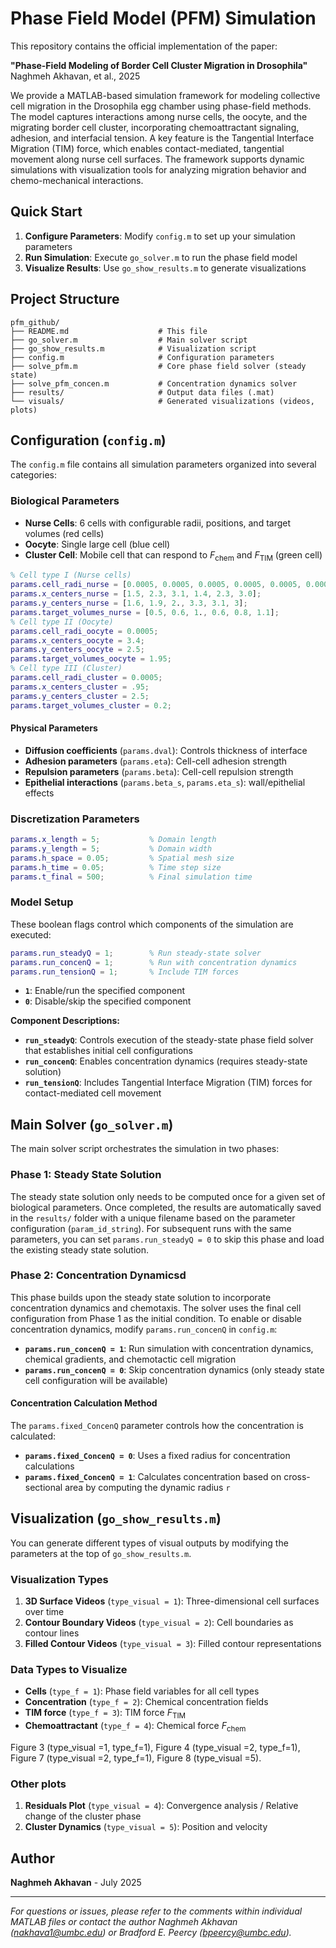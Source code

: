 # Phase Field Model (PFM) Simulation

This repository contains the official implementation of the paper:

**"Phase-Field Modeling of Border Cell Cluster Migration in Drosophila"**  
Naghmeh Akhavan, et al., 2025

We provide a MATLAB-based simulation framework for modeling collective cell migration in the Drosophila egg chamber using phase-field methods. The model captures interactions among nurse cells, the oocyte, and the migrating border cell cluster, incorporating chemoattractant signaling, adhesion, and interfacial tension. A key feature is the Tangential Interface Migration (TIM) force, which enables contact-mediated, tangential movement along nurse cell surfaces. The framework supports dynamic simulations with visualization tools for analyzing migration behavior and chemo-mechanical interactions.

## Quick Start

1. **Configure Parameters**: Modify `config.m` to set up your simulation parameters
2. **Run Simulation**: Execute `go_solver.m` to run the phase field model
3. **Visualize Results**: Use `go_show_results.m` to generate visualizations

## Project Structure

```
pfm_github/
├── README.md                    # This file
├── go_solver.m                  # Main solver script
├── go_show_results.m            # Visualization script
├── config.m                     # Configuration parameters
├── solve_pfm.m                  # Core phase field solver (steady state)
├── solve_pfm_concen.m           # Concentration dynamics solver
├── results/                     # Output data files (.mat)
└── visuals/                     # Generated visualizations (videos, plots)
```

## Configuration (`config.m`)

The `config.m` file contains all simulation parameters organized into several categories:

### Biological Parameters

- **Nurse Cells**: 6 cells with configurable radii, positions, and target volumes (red cells)
- **Oocyte**: Single large cell (blue cell)
- **Cluster Cell**: Mobile cell that can respond to $F_\text{chem}$ and $F_\text{TIM}$ (green cell)

```matlab
% Cell type I (Nurse cells)
params.cell_radi_nurse = [0.0005, 0.0005, 0.0005, 0.0005, 0.0005, 0.0005];
params.x_centers_nurse = [1.5, 2.3, 3.1, 1.4, 2.3, 3.0];
params.y_centers_nurse = [1.6, 1.9, 2., 3.3, 3.1, 3];
params.target_volumes_nurse = [0.5, 0.6, 1., 0.6, 0.8, 1.1];
% Cell type II (Oocyte)
params.cell_radi_oocyte = 0.0005;
params.x_centers_oocyte = 3.4;
params.y_centers_oocyte = 2.5;
params.target_volumes_oocyte = 1.95;
% Cell type III (Cluster)
params.cell_radi_cluster = 0.0005;
params.x_centers_cluster = .95;
params.y_centers_cluster = 2.5;
params.target_volumes_cluster = 0.2;
```

#### Physical Parameters
- **Diffusion coefficients** (`params.dval`): Controls thickness of interface
- **Adhesion parameters** (`params.eta`): Cell-cell adhesion strength
- **Repulsion parameters** (`params.beta`): Cell-cell repulsion strength
- **Epithelial interactions** (`params.beta_s`, `params.eta_s`): wall/epithelial effects

### Discretization Parameters

```matlab
params.x_length = 5;           % Domain length
params.y_length = 5;           % Domain width  
params.h_space = 0.05;         % Spatial mesh size
params.h_time = 0.05;          % Time step size
params.t_final = 500;          % Final simulation time
```

### Model Setup

These boolean flags control which components of the simulation are executed:

```matlab
params.run_steadyQ = 1;        % Run steady-state solver
params.run_concenQ = 1;        % Run with concentration dynamics
params.run_tensionQ = 1;       % Include TIM forces
```

- **`1`**: Enable/run the specified component
- **`0`**: Disable/skip the specified component

**Component Descriptions:**
- **`run_steadyQ`**: Controls execution of the steady-state phase field solver that establishes initial cell configurations
- **`run_concenQ`**: Enables concentration dynamics (requires steady-state solution)
- **`run_tensionQ`**: Includes Tangential Interface Migration (TIM) forces for contact-mediated cell movement



## Main Solver (`go_solver.m`)

The main solver script orchestrates the simulation in two phases:

### Phase 1: Steady State Solution
The steady state solution only needs to be computed once for a given set of biological parameters. Once completed, the results are automatically saved in the `results/` folder with a unique filename based on the parameter configuration (`param_id_string`). For subsequent runs with the same parameters, you can set `params.run_steadyQ = 0` to skip this phase and load the existing steady state solution.

### Phase 2: Concentration Dynamicsd

This phase builds upon the steady state solution to incorporate concentration dynamics and chemotaxis. The solver uses the final cell configuration from Phase 1 as the initial condition. To enable or disable concentration dynamics, modify `params.run_concenQ` in `config.m`:

- **`params.run_concenQ = 1`**: Run simulation with concentration dynamics, chemical gradients, and chemotactic cell migration
- **`params.run_concenQ = 0`**: Skip concentration dynamics (only steady state cell configuration will be available)

#### Concentration Calculation Method
The `params.fixed_ConcenQ` parameter controls how the concentration is calculated:

- **`params.fixed_ConcenQ = 0`**: Uses a fixed radius for concentration calculations
- **`params.fixed_ConcenQ = 1`**: Calculates concentration based on cross-sectional area by computing the dynamic radius `r` 

## Visualization (`go_show_results.m`)

You can generate different types of visual outputs by modifying the parameters at the top of `go_show_results.m`. 

### Visualization Types


1. **3D Surface Videos** (`type_visual = 1`): Three-dimensional cell surfaces over time
2. **Contour Boundary Videos** (`type_visual = 2`): Cell boundaries as contour lines
3. **Filled Contour Videos** (`type_visual = 3`): Filled contour representations
   

### Data Types to Visualize
- **Cells** (`type_f = 1`): Phase field variables for all cell types
- **Concentration** (`type_f = 2`): Chemical concentration fields
- **TIM force** (`type_f = 3`): TIM force $F_\text{TIM}$
- **Chemoattractant** (`type_f = 4`): Chemical force $F_\text{chem}$

Figure 3 (type_visual =1, type_f=1), Figure 4 (type_visual =2, type_f=1), Figure 7 (type_visual =2, type_f=1), Figure 8 (type_visual =5). 

### Other plots
1. **Residuals Plot** (`type_visual = 4`): Convergence analysis / Relative change of the cluster phase
2. **Cluster Dynamics** (`type_visual = 5`): Position and velocity


## Author

**Naghmeh Akhavan** - July 2025

---

*For questions or issues, please refer to the comments within individual MATLAB files or contact the author Naghmeh Akhavan (nakhava1@umbc.edu) or Bradford E. Peercy (bpeercy@umbc.edu).*